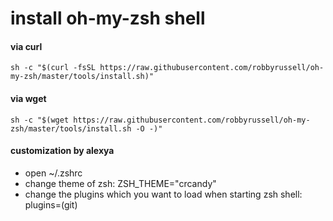 
# install oh-my-zsh shell

#### via curl

```shell
sh -c "$(curl -fsSL https://raw.githubusercontent.com/robbyrussell/oh-my-zsh/master/tools/install.sh)"
```

#### via wget

```shell
sh -c "$(wget https://raw.githubusercontent.com/robbyrussell/oh-my-zsh/master/tools/install.sh -O -)"
```

#### customization by alexya
* open ~/.zshrc
* change theme of zsh: ZSH_THEME="crcandy"
* change the plugins which you want to load when starting zsh shell: plugins=(git)
